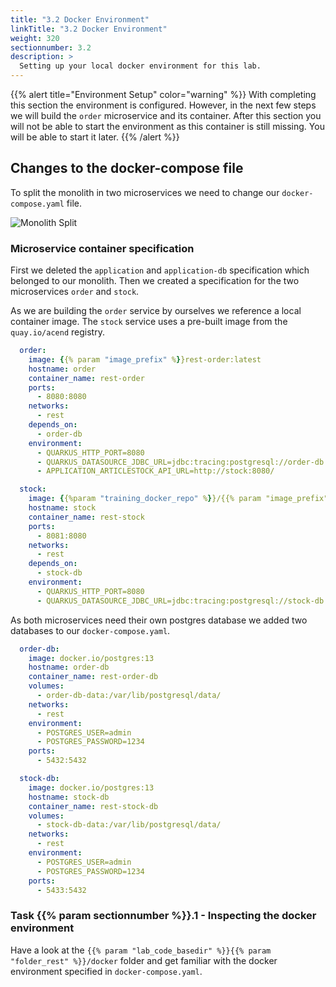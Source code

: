 ```yaml
---
title: "3.2 Docker Environment"
linkTitle: "3.2 Docker Environment"
weight: 320
sectionnumber: 3.2
description: >
  Setting up your local docker environment for this lab.
---
```


{{% alert title="Environment Setup" color="warning" %}} With completing this section the environment is configured. However,
in the next few steps we will build the `order` microservice and its container. After this section you will not be able
to start the environment as this container is still missing. You will be able to start it later. {{% /alert %}}


## Changes to the docker-compose file

To split the monolith in two microservices we need to change our `docker-compose.yaml` file.

![Monolith Split](../../rest-split-migration.png)


### Microservice container specification

First we deleted the `application` and `application-db` specification which belonged to our monolith. Then we created a specification for the two microservices `order` and `stock`.

As we are building the `order` service by ourselves we reference a local container image. The `stock` service uses a pre-built image from the `quay.io/acend` registry.

```yaml
  order:
    image: {{% param "image_prefix" %}}rest-order:latest
    hostname: order
    container_name: rest-order
    ports:
      - 8080:8080
    networks:
      - rest
    depends_on:
      - order-db
    environment:
      - QUARKUS_HTTP_PORT=8080
      - QUARKUS_DATASOURCE_JDBC_URL=jdbc:tracing:postgresql://order-db:5432/admin
      - APPLICATION_ARTICLESTOCK_API_URL=http://stock:8080/

  stock:
    image: {{%param "training_docker_repo" %}}/{{% param "image_prefix" %}}rest-stock:latest
    hostname: stock
    container_name: rest-stock
    ports:
      - 8081:8080
    networks:
      - rest
    depends_on:
      - stock-db
    environment:
      - QUARKUS_HTTP_PORT=8080
      - QUARKUS_DATASOURCE_JDBC_URL=jdbc:tracing:postgresql://stock-db:5432/admin
```

As both microservices need their own postgres database we added two databases to our `docker-compose.yaml`.

```yaml
  order-db:
    image: docker.io/postgres:13
    hostname: order-db
    container_name: rest-order-db
    volumes:
      - order-db-data:/var/lib/postgresql/data/
    networks:
      - rest
    environment:
      - POSTGRES_USER=admin
      - POSTGRES_PASSWORD=1234
    ports:
      - 5432:5432

  stock-db:
    image: docker.io/postgres:13
    hostname: stock-db
    container_name: rest-stock-db
    volumes:
      - stock-db-data:/var/lib/postgresql/data/
    networks:
      - rest
    environment:
      - POSTGRES_USER=admin
      - POSTGRES_PASSWORD=1234
    ports:
      - 5433:5432
```


### Task {{% param sectionnumber %}}.1 - Inspecting the docker environment

Have a look at the `{{% param "lab_code_basedir" %}}{{% param "folder_rest" %}}/docker` folder and get familiar with the docker environment specified in `docker-compose.yaml`.

